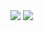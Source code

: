 <img src="https://capsule-render.vercel.app/api?type=waving&color=auto&height=300&section=header&text=capsule%20render&fontSize=90"/>
<img src="https://img.shields.io/badge/Javascript-yellow?style=for-the-badge&logo=#F7DF1E&logoColor=black">
<!--
**sodra6/sodra6** is a ✨ _special_ ✨ repository because its `README.md` (this file) appears on your GitHub profile.

Here are some ideas to get you started:

- 🔭 I’m currently working on ...
- 🌱 I’m currently learning ...
- 👯 I’m looking to collaborate on ...
- 🤔 I’m looking for help with ...
- 💬 Ask me about ...
- 📫 How to reach me: ...
- 😄 Pronouns: ...
- ⚡ Fun fact: ...
-->
